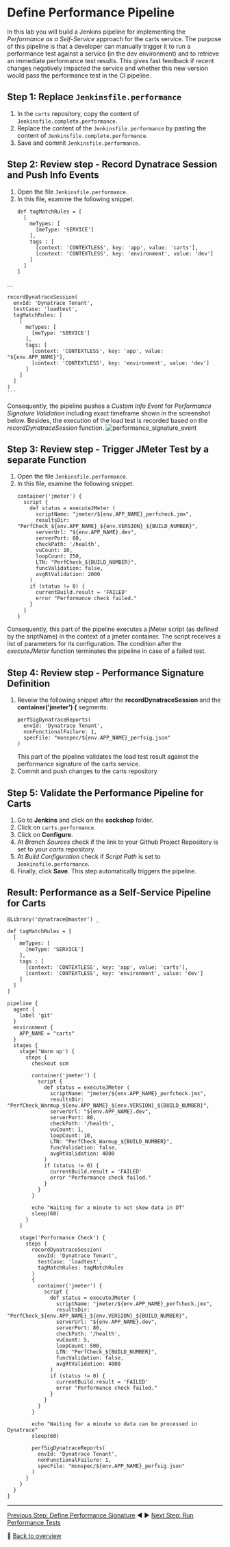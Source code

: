 # Define Performance Pipeline

In this lab you will build a Jenkins pipeline for implementing the *Performance as a Self-Service* approach for the carts service. The purpose of this pipeline is that a developer can manually trigger it to run a performance test against a service (in the dev environment) and to retrieve an immediate performance test results. This gives fast feedback if recent changes negatively impacted the service and whether this new version would pass the performance test in the CI pipeline.

## Step 1: Replace `Jenkinsfile.performance`
1. In the `carts` repository, copy the content of `Jenkinsfile.complete.performance`.
1. Replace the content of the `Jenkinsfile.performance` by pasting the content of `Jenkinsfile.complete.performance`.
1. Save and commit `Jenkinsfile.performance`.

## Step 2: Review step - Record Dynatrace Session and Push Info Events
1. Open the file `Jenkinsfile.performance`.
1. In this file, examine the following snippet.
    ```
    def tagMatchRules = [
      [
        meTypes: [
          [meType: 'SERVICE']
        ],
        tags : [
          [context: 'CONTEXTLESS', key: 'app', value: 'carts'],
          [context: 'CONTEXTLESS', key: 'environment', value: 'dev']
        ]
      ]
    ]

...

    recordDynatraceSession(
      envId: 'Dynatrace Tenant',
      testCase: 'loadtest',
      tagMatchRules: [
        [
          meTypes: [
            [meType: 'SERVICE']
          ],
          tags: [
            [context: 'CONTEXTLESS', key: 'app', value: "${env.APP_NAME}"],
            [context: 'CONTEXTLESS', key: 'environment', value: 'dev']
          ]
        ]
      ]
    ) 
    ```
Consequently, the pipeline pushes a *Custom Info Event* for *Performance Signature Validation* including exact timeframe shown in the screenshot below. Besides, the execution of the load test is recorded based on the *recordDynatraceSession* function. 
![performance_signature_event](../assets/performance_signature_event.png)

## Step 3: Review step - Trigger JMeter Test by a separate Function
1. Open the file `Jenkinsfile.performance`.
1. In this file, examine the following snippet.
    ```
    container('jmeter') {
      script {
        def status = executeJMeter ( 
          scriptName: "jmeter/${env.APP_NAME}_perfcheck.jmx",
          resultsDir: "PerfCheck_${env.APP_NAME}_${env.VERSION}_${BUILD_NUMBER}",
          serverUrl: "${env.APP_NAME}.dev", 
          serverPort: 80,
          checkPath: '/health',
          vuCount: 10,
          loopCount: 250,
          LTN: "PerfCheck_${BUILD_NUMBER}",
          funcValidation: false,
          avgRtValidation: 2000
        )
        if (status != 0) {
          currentBuild.result = 'FAILED'
          error "Performance check failed."
        }
      }
    }
    ```
Consequently, this part of the pipeline executes a jMeter script (as defined by the sriptName) in the context of a jmeter container. The script receives a list of parameters for its configuration. The condition after the *executeJMeter* function terminates the pipeline in case of a failed test.  

## Step 4: Review step - Performance Signature Definition
1. Reveiw the following snippet after the **recordDynatraceSession** and the **container('jmeter') {** segments:
    ```
    perfSigDynatraceReports(
      envId: 'Dynatrace Tenant', 
      nonFunctionalFailure: 1, 
      specFile: "monspec/${env.APP_NAME}_perfsig.json"
    ) 
    ```
    This part of the pipeline validates the load test result against the performance signature of the carts service.
1. Commit and push changes to the carts repository

## Step 5: Validate the Performance Pipeline for Carts
1. Go to  **Jenkins** and click on the **sockshop** folder.
1. Click on `carts.performance`.
1. Click on **Configure**.
1. At *Branch Sources* check if the link to your Github Project Repository is set to your *carts* repository.
1. At *Build Configuration* check if *Script Path* is set to `Jenkinsfile.performance`.
1. Finally, click **Save**. This step automatically triggers the pipeline.

## Result: Performance as a Self-Service Pipeline for Carts
```
@Library('dynatrace@master') _

def tagMatchRules = [
  [
    meTypes: [
      [meType: 'SERVICE']
    ],
    tags : [
      [context: 'CONTEXTLESS', key: 'app', value: 'carts'],
      [context: 'CONTEXTLESS', key: 'environment', value: 'dev']
    ]
  ]
]

pipeline {
  agent {
    label 'git'
  }
  environment {
    APP_NAME = "carts"
  }
  stages {
    stage('Warm up') {
      steps {
        checkout scm

        container('jmeter') {
          script {
            def status = executeJMeter ( 
              scriptName: "jmeter/${env.APP_NAME}_perfcheck.jmx",
              resultsDir: "PerfCheck_Warmup_${env.APP_NAME}_${env.VERSION}_${BUILD_NUMBER}",
              serverUrl: "${env.APP_NAME}.dev", 
              serverPort: 80,
              checkPath: '/health',
              vuCount: 1,
              loopCount: 10,
              LTN: "PerfCheck_Warmup_${BUILD_NUMBER}",
              funcValidation: false,
              avgRtValidation: 4000
            )
            if (status != 0) {
              currentBuild.result = 'FAILED'
              error "Performance check failed."
            }
          }
        }
        
        echo "Waiting for a minute to not skew data in DT"
        sleep(60)
      }
    }

    stage('Performance Check') {
      steps {
        recordDynatraceSession(
          envId: 'Dynatrace Tenant',
          testCase: 'loadtest',
          tagMatchRules: tagMatchRules
        ) 
        {
          container('jmeter') {
            script {
              def status = executeJMeter ( 
                scriptName: "jmeter/${env.APP_NAME}_perfcheck.jmx",
                resultsDir: "PerfCheck_${env.APP_NAME}_${env.VERSION}_${BUILD_NUMBER}",
                serverUrl: "${env.APP_NAME}.dev", 
                serverPort: 80,
                checkPath: '/health',
                vuCount: 5,
                loopCount: 500,
                LTN: "PerfCheck_${BUILD_NUMBER}",
                funcValidation: false,
                avgRtValidation: 4000
              )
              if (status != 0) {
                currentBuild.result = 'FAILED'
                error "Performance check failed."
              }
            }
          }
        }

        echo "Waiting for a minute so data can be processed in Dynatrace"
        sleep(60)

        perfSigDynatraceReports(
          envId: 'Dynatrace Tenant', 
          nonFunctionalFailure: 1, 
          specFile: "monspec/${env.APP_NAME}_perfsig.json"
        ) 
      }
    }
  }
}
```

---

[Previous Step: Define Performance Signature](../03_Define_Performance_Signature) :arrow_backward: :arrow_forward: [Next Step: Run Performance Tests](../05_Run_Performance_Tests)

:arrow_up_small: [Back to overview](../)
